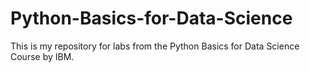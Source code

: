 # Python-Basics-for-Data-Science
This is my repository for labs from the Python Basics for Data Science Course by IBM.
